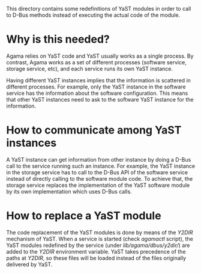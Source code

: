 This directory contains some redefinitions of YaST modules in order to call to D-Bus methods instead
of executing the actual code of the module.

# Why is this needed?

Agama relies on YaST code and YaST usually works as a single process. By contrast, Agama works as a
set of different processes (software service, storage service, etc), and each service runs its own
YaST instance.

Having different YaST instances implies that the information is scattered in different processes.
For example, only the YaST instance in the software service has the information about the software
configuration. This means that other YaST instances need to ask to the software YaST instance for
the information.

# How to communicate among YaST instances

A YaST instance can get information from other instance by doing a D-Bus call to the service running
such an instance. For example, the YaST instance in the storage service has to call to the D-Bus API
of the software service instead of directly calling to the software module code. To achieve that,
the storage service replaces the implementation of the YaST software module by its own
implementation which uses D-Bus calls.

# How to replace a YaST module

The code replacement of the YaST modules is done by means of the *Y2DIR* mechanism of YaST. When a
service is started (check *agamactl* script), the YaST modules redefined by the service (under
*lib/agama/dbus/y2dir/*) are added to the *Y2DIR* environment variable. YaST takes precedence of the
paths at *Y2DIR*, so these files will be loaded instead of the files originally delivered by YaST.
